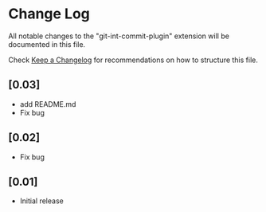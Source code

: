 # Change Log

All notable changes to the "git-int-commit-plugin" extension will be documented in this file.

Check [Keep a Changelog](http://keepachangelog.com/) for recommendations on how to structure this file.

## [0.03]
- add README.md
- Fix bug

## [0.02]

- Fix bug

## [0.01]

- Initial release